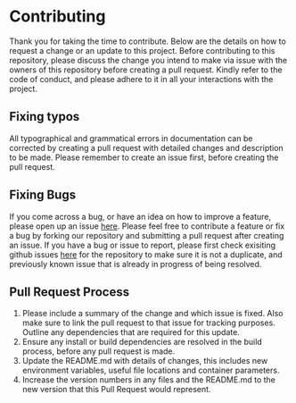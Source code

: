 # Contributing
Thank you for taking the time to contribute. Below are the details on how to request a change or an update to this project. Before contributing to this repository, please discuss the change you intend to make via issue with the owners of this repository before creating a pull request. Kindly refer to the code of conduct, and please adhere to it in all your interactions with the project. 

## Fixing typos

All typographical and grammatical errors in documentation can be corrected by creating a pull request with detailed changes and description to be made. Please remember to create an issue first, before creating the pull request.

## Fixing Bugs
If you come across a bug, or have an idea on how to improve a feature, please open up an issue [here](https://github.com/UBC-MDS/DSCI_522_Group313/issues/new). Please feel free to contribute a feature or fix a bug by forking our repository and submitting a pull request after creating an issue. If you have a bug  or issue to report, please first check exisiting github issues [here](https://github.com/UBC-MDS/DSCI_522_Group313/issues) for the repository to make sure it is not a duplicate, and previously known issue that is already in progress of being resolved. 

## Pull Request Process

1. Please include a summary of the change and which issue is fixed. Also make sure to link the pull request to that issue for tracking purposes. Outline any dependencies that are required for this update.
2. Ensure any install or build dependencies are resolved in the build process, before any pull request is made.
3. Update the README.md with details of changes, this includes new environment variables, useful file locations and container parameters.
4. Increase the version numbers in any files and the README.md to the new version that this Pull Request would represent. 
